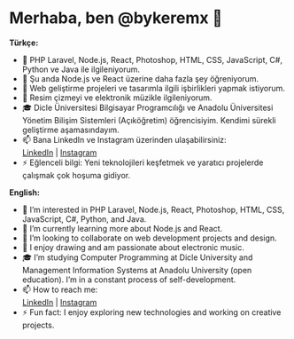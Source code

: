 # Merhaba, ben @bykeremx 👋

**Türkçe:**
- 👀 PHP Laravel, Node.js, React, Photoshop, HTML, CSS, JavaScript, C#, Python ve Java ile ilgileniyorum.
- 🌱 Şu anda Node.js ve React üzerine daha fazla şey öğreniyorum.
- 💞️ Web geliştirme projeleri ve tasarımla ilgili işbirlikleri yapmak istiyorum.
- 🎨 Resim çizmeyi ve elektronik müzikle ilgileniyorum.
- 🎓 Dicle Üniversitesi Bilgisayar Programcılığı ve Anadolu Üniversitesi Yönetim Bilişim Sistemleri (Açıköğretim) öğrencisiyim. Kendimi sürekli geliştirme aşamasındayım.
- 📫 Bana LinkedIn ve Instagram üzerinden ulaşabilirsiniz:  
  [LinkedIn](https://www.linkedin.com/in/kerem-mutlu-815499271/) | [Instagram](https://www.instagram.com/kkeremutluk)
- ⚡ Eğlenceli bilgi: Yeni teknolojileri keşfetmek ve yaratıcı projelerde çalışmak çok hoşuma gidiyor.

**English:**
- 👀 I’m interested in PHP Laravel, Node.js, React, Photoshop, HTML, CSS, JavaScript, C#, Python, and Java.
- 🌱 I’m currently learning more about Node.js and React.
- 💞️ I’m looking to collaborate on web development projects and design.
- 🎨 I enjoy drawing and am passionate about electronic music.
- 🎓 I’m studying Computer Programming at Dicle University and Management Information Systems at Anadolu University (open education). I’m in a constant process of self-development.
- 📫 How to reach me:  
  [LinkedIn](https://www.linkedin.com/in/yourprofile) | [Instagram](https://www.instagram.com/yourprofile)
- ⚡ Fun fact: I enjoy exploring new technologies and working on creative projects.
